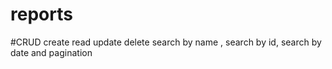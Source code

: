 # reports

#CRUD
create read update delete 
search by name , search by id, search by date and pagination 
